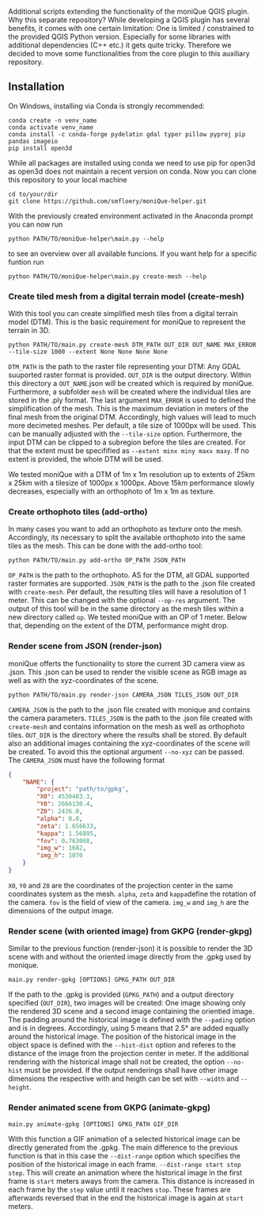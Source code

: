 Additional scripts extending the functionality of the moniQue QGIS plugin. Why this separate repository? While developing a QGIS plugin has several benefits, it comes with one certain limitation: One is limited / constrained to the provided QGIS Python version. Especially for some libraries with additional dependencies (C++ etc.) it gets quite tricky. Therefore we decided to move some functionalities from the core plugin to this auxiliary repository.

## Installation
On Windows, installing via Conda is strongly recommended:
```
conda create -n venv_name
conda activate venv_name
conda install -c conda-forge pydelatin gdal typer pillow pyproj pip pandas imageio
pip install open3d
```
While all packages are installed using conda we need to use pip for open3d as open3d does not maintain a recent version on conda. Now you can clone this repository to your local machine
```
cd to/your/dir
git clone https://github.com/smfloery/moniQue-helper.git
```
With the previously created environment activated in the Anaconda prompt you can now run 
```
python PATH/TO/moniQue-helper\main.py --help
```
to see an overview over all available funcions. If you want help for a specific funtion run
```
python PATH/TO/moniQue-helper\main.py create-mesh --help
```

### Create tiled mesh from a digital terrain model (create-mesh)
With this tool you can create simplified mesh tiles from a digital terrain model (DTM). This is the basic requirement for moniQue to represent the terrain in 3D. 
```
python PATH/TO/main.py create-mesh DTM_PATH OUT_DIR OUT_NAME MAX_ERROR --tile-size 1000 --extent None None None None
```

``DTM_PATH`` is the path to the raster file representing your DTM: Any GDAL suuported raster format is provided. ``OUT_DIR`` is the output directory. Within this directory a ``OUT_NAME``.json will be created which is required by moniQue. Furthermore, a subfolder ``mesh`` will be created where the individual tiles are stored in the .ply format.  The last argument ``MAX_ERROR`` is used to defined the simplification of the mesh. This is the maximum deviation in meters of the final mesh from the original DTM. Accordingly, high values will lead to much more decimeted meshes. Per default, a tile size of 1000px will be used. This can be manually adjusted with the ``--tile-size`` option. Furthermore, the input DTM can be clipped to a subregion before the tiles are created. For that the extent must be specifified as ``--extent minx miny maxx maxy``. If no extent is provided, the whole DTM will be used.

We tested moniQue with a DTM of 1m x 1m resolution up to extents of 25km x 25km with a tilesize of 1000px x 1000px. Above 15km performance slowly decreases, especially with an orthophoto of 1m x 1m as texture.

### Create orthophoto tiles (add-ortho)
In many cases you want to add an orthophoto as texture onto the mesh. Accordingly, its necessary to split the available orthophoto into the same tiles as the mesh. This can be done with the add-ortho tool:
```
python PATH/TO/main.py add-ortho OP_PATH JSON_PATH
```
``OP_PATH`` is the path to the orthophoto. AS for the DTM, all GDAL supported raster formates are supported. ``JSON_PATH`` is the path to the .json file created with ``create-mesh``. Per default, the resulting tiles will have a resolution of 1 meter. This can be changed with the optional ``--op-res`` argument. The output of this tool will be in the same directory as the mesh tiles within a new directory called ``op``. We tested moniQue with an OP of 1 meter. Below that, depending on the extent of the DTM, performance might drop.

### Render scene from JSON (render-json)
moniQue offerts the functionality to store the current 3D camera view as .json. This .json can be used to render the visible scene as RGB image as well as with the xyz-coordinates of the scene. 
```shell
python PATH/TO/main.py render-json CAMERA_JSON TILES_JSON OUT_DIR
```
``CAMERA_JSON`` is the path to the .json file created with monique and contains the camera parameters. ``TILES_JSON`` is the path to the .json file created with ``create-mesh`` and contains information on the mesh as well as orthophoto tiles. ``OUT_DIR`` is the directory where the results shall be stored. By default also an additional images containing the xyz-coordinates of the scene will be created. To avoid this the optional argument ``--no-xyz`` can be passed. The ``CAMERA_JSON`` must have the following format

```json
{
    "NAME": {
        "project": "path/to/gpkg",
        "X0": 4530483.3,
        "Y0": 2666130.4,
        "Z0": 2436.0,
        "alpha": 0.0,
        "zeta": 1.656633,
        "kappa": 1.56895,
        "fov": 0.763068,
        "img_w": 1682,
        "img_h": 1070
    }
}
```
``X0``, ``Y0`` and ``Z0`` are the coordinates of the projection center in the same coordinates system as the mesh. ``alpha``, ``zeta`` and ``kappa``define the rotation of the camera. ``fov`` is the field of view of the camera. ``img_w`` and ``img_h`` are the dimensions of the output image. 

### Render scene (with oriented image) from GKPG (render-gkpg)
Similar to the previous function (render-json) it is possible to render the 3D scene with and without the oriented image directly from the .gpkg used by monique. 

```shell
main.py render-gpkg [OPTIONS] GPKG_PATH OUT_DIR
```

If the path to the .gpkg is provided (``GPKG_PATH``) and a output directory specified (``OUT_DIR``), two images will be created: One image showing only the rendered 3D scene and a second image containing the orientied image. The padding around the historical image is defined with the ``--pading`` option and is in degrees. Accordingly, using 5 means that 2.5° are added equally around the historical image. The position of the historical image in the object space is defined with the ``--hist-dist`` option and referes to the distance of the image from the projection center in meter. If the additional rendering with the historical image shall not be created, the option ``--no-hist`` must be provided. If the output renderings shall have other image dimensions the respective with and heigth can be set with ``--width`` and ``--height``.

### Render animated scene from GKPG (animate-gkpg)
```shell
main.py animate-gpkg [OPTIONS] GPKG_PATH GIF_DIR 
```
With this function a GIF animation of a selected historical image can be directly generated from the .gpkg. The main difference to the previous function is that in this case the ``--dist-range`` option which specifies the position of the historical image in each frame. ``--dist-range start stop step``. This will create an animation where the historical image in the first frame is ``start`` meters aways from the camera. This distance is increased in each frame by the ``step`` value until it reaches ``stop``. These frames are afterwards reversed that in the end the historical image is again at ``start`` meters. 
